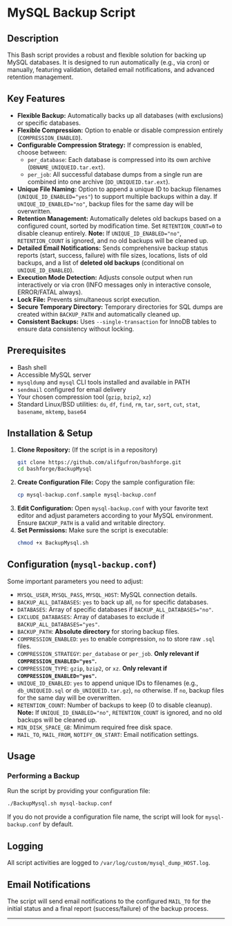 # MySQL Backup Script

## Description
This Bash script provides a robust and flexible solution for backing up MySQL databases. It is designed to run automatically (e.g., via cron) or manually, featuring validation, detailed email notifications, and advanced retention management.

## Key Features
-   **Flexible Backup:** Automatically backs up all databases (with exclusions) or specific databases.
-   **Flexible Compression:** Option to enable or disable compression entirely (`COMPRESSION_ENABLED`).
-   **Configurable Compression Strategy:** If compression is enabled, choose between:
    -   `per_database`: Each database is compressed into its own archive (`DBNAME_UNIQUEID.tar.ext`).
    -   `per_job`: All successful database dumps from a single run are combined into one archive (`DD_UNIQUEID.tar.ext`).
-   **Unique File Naming:** Option to append a unique ID to backup filenames (`UNIQUE_ID_ENABLED="yes"`) to support multiple backups within a day. If `UNIQUE_ID_ENABLED="no"`, backup files for the same day will be overwritten.
-   **Retention Management:** Automatically deletes old backups based on a configured count, sorted by modification time. Set `RETENTION_COUNT=0` to disable cleanup entirely. **Note:** If `UNIQUE_ID_ENABLED="no"`, `RETENTION_COUNT` is ignored, and no old backups will be cleaned up.
-   **Detailed Email Notifications:** Sends comprehensive backup status reports (start, success, failure) with file sizes, locations, lists of old backups, and a list of **deleted old backups** (conditional on `UNIQUE_ID_ENABLED`).
-   **Execution Mode Detection:** Adjusts console output when run interactively or via cron (INFO messages only in interactive console, ERROR/FATAL always).
-   **Lock File:** Prevents simultaneous script execution.
-   **Secure Temporary Directory:** Temporary directories for SQL dumps are created within `BACKUP_PATH` and automatically cleaned up.
-   **Consistent Backups:** Uses `--single-transaction` for InnoDB tables to ensure data consistency without locking.

## Prerequisites
-   Bash shell
-   Accessible MySQL server
-   `mysqldump` and `mysql` CLI tools installed and available in PATH
-   `sendmail` configured for email delivery
-   Your chosen compression tool (`gzip`, `bzip2`, `xz`)
-   Standard Linux/BSD utilities: `du`, `df`, `find`, `rm`, `tar`, `sort`, `cut`, `stat`, `basename`, `mktemp`, `base64`

## Installation & Setup
1.  **Clone Repository:** (If the script is in a repository)
    ```bash
    git clone https://github.com/alifgufron/bashforge.git
    cd bashforge/BackupMysql
    ```
2.  **Create Configuration File:** Copy the sample configuration file:
    ```bash
    cp mysql-backup.conf.sample mysql-backup.conf
    ```
3.  **Edit Configuration:** Open `mysql-backup.conf` with your favorite text editor and adjust parameters according to your MySQL environment. Ensure `BACKUP_PATH` is a valid and writable directory.
4.  **Set Permissions:** Make sure the script is executable:
    ```bash
    chmod +x BackupMysql.sh
    ```

## Configuration (`mysql-backup.conf`)
Some important parameters you need to adjust:
-   `MYSQL_USER`, `MYSQL_PASS`, `MYSQL_HOST`: MySQL connection details.
-   `BACKUP_ALL_DATABASES`: `yes` to back up all, `no` for specific databases.
-   `DATABASES`: Array of specific databases if `BACKUP_ALL_DATABASES="no"`.
-   `EXCLUDE_DATABASES`: Array of databases to exclude if `BACKUP_ALL_DATABASES="yes"`.
-   `BACKUP_PATH`: **Absolute directory** for storing backup files.
-   `COMPRESSION_ENABLED`: `yes` to enable compression, `no` to store raw `.sql` files.
-   `COMPRESSION_STRATEGY`: `per_database` or `per_job`. **Only relevant if `COMPRESSION_ENABLED="yes"`.**
-   `COMPRESSION_TYPE`: `gzip`, `bzip2`, or `xz`. **Only relevant if `COMPRESSION_ENABLED="yes"`.**
-   `UNIQUE_ID_ENABLED`: `yes` to append unique IDs to filenames (e.g., `db_UNIQUEID.sql` or `db_UNIQUEID.tar.gz`), `no` otherwise. If `no`, backup files for the same day will be overwritten.
-   `RETENTION_COUNT`: Number of backups to keep (0 to disable cleanup). **Note:** If `UNIQUE_ID_ENABLED="no"`, `RETENTION_COUNT` is ignored, and no old backups will be cleaned up.
-   `MIN_DISK_SPACE_GB`: Minimum required free disk space.
-   `MAIL_TO`, `MAIL_FROM`, `NOTIFY_ON_START`: Email notification settings.

## Usage

### Performing a Backup
Run the script by providing your configuration file:
```bash
./BackupMysql.sh mysql-backup.conf
```
If you do not provide a configuration file name, the script will look for `mysql-backup.conf` by default.

## Logging
All script activities are logged to `/var/log/custom/mysql_dump_HOST.log`.

## Email Notifications
The script will send email notifications to the configured `MAIL_TO` for the initial status and a final report (success/failure) of the backup process.

---
